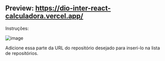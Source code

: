 ## Preview: https://dio-inter-react-calculadora.vercel.app/

Instruções:

![image](https://user-images.githubusercontent.com/101672271/206434853-842d3546-e7d7-4359-a026-1f7595f123c0.png)

Adicione essa parte da URL do repositório desejado para inseri-lo na lista de repositórios.
